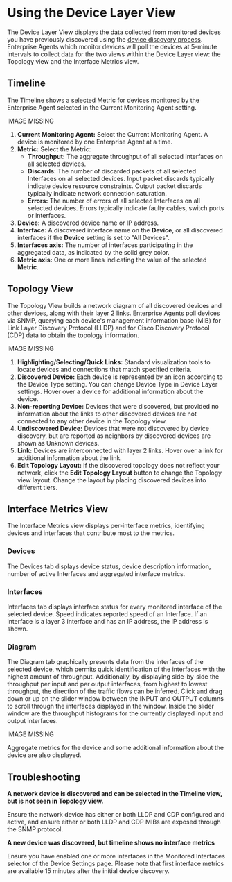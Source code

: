 # Using the Device Layer View

The Device Layer View displays the data collected from monitored devices you have previously discovered using the [device discovery process](https://success.thousandeyes.com/PublicArticlePage?articleIdParam=kA0E0000000CmpmKAC). Enterprise Agents which monitor devices will poll the devices at 5-minute intervals to collect data for the two views within the Device Layer view: the Topology view and the Interface Metrics view.

## Timeline

The Timeline shows a selected Metric for devices monitored by the Enterprise Agent selected in the Current Monitoring Agent setting.

IMAGE MISSING

1. **Current Monitoring Agent:** Select the Current Monitoring Agent. A device is monitored by one Enterprise Agent at a time.
2. **Metric:** Select the Metric:
   * **Throughput:** The aggregate throughput of all selected Interfaces on all selected devices.
   * **Discards:** The number of discarded packets of all selected Interfaces on all selected devices. Input packet discards typically indicate device resource constraints. Output packet discards typically indicate network connection saturation.
   * **Errors:** The number of errors of all selected Interfaces on all selected devices. Errors typically indicate faulty cables, switch ports or interfaces.
3. **Device:** A discovered device name or IP address.
4. **Interface:** A discovered interface name on the **Device**, or all discovered interfaces if the **Device** setting is set to "All Devices".
5. **Interfaces axis:** The number of interfaces participating in the aggregated data, as indicated by the solid grey color.
6. **Metric axis:** One or more lines indicating the value of the selected **Metric**.

## Topology View

The Topology View builds a network diagram of all discovered devices and other devices, along with their layer 2 links. Enterprise Agents poll devices via SNMP, querying each device's management information base \(MIB\) for Link Layer Discovery Protocol \(LLDP\) and for Cisco Discovery Protocol \(CDP\) data to obtain the topology information.

IMAGE MISSING

1. **Highlighting/Selecting/Quick Links:** Standard visualization tools to locate devices and connections that match specified criteria.
2. **Discovered Device:** Each device is represented by an icon according to the Device Type setting. You can change Device Type in Device Layer settings. Hover over a device for additional information about the device.
3. **Non-reporting Device:** Devices that were discovered, but provided no information about the links to other discovered devices are not connected to any other device in the Topology view.
4. **Undiscovered Device:** Devices that were not discovered by device discovery, but are reported as neighbors by discovered devices are shown as Unknown devices.
5. **Link:** Devices are interconnected with layer 2 links. Hover over a link for additional information about the link.
6. **Edit Topology Layout:** If the discovered topology does not reflect your network, click the **Edit Topology Layout** button to change the Topology view layout. Change the layout by placing discovered devices into different tiers.

## Interface Metrics View

The Interface Metrics view displays per-interface metrics, identifying devices and interfaces that contribute most to the metrics.

### Devices

The Devices tab displays device status, device description information, number of active Interfaces and aggregated interface metrics.

### Interfaces

Interfaces tab displays interface status for every monitored interface of the selected device. Speed indicates reported speed of an Interface. If an interface is a layer 3 interface and has an IP address, the IP address is shown. 

### Diagram

The Diagram tab graphically presents data from the interfaces of the selected device, which permits quick identification of the interfaces with the highest amount of throughput. Additionally, by displaying side-by-side the throughput per input and per output interfaces, from highest to lowest throughput, the direction of the traffic flows can be inferred. Click and drag down or up on the slider window between the INPUT and OUTPUT columns to scroll through the interfaces displayed in the window. Inside the slider window are the throughput histograms for the currently displayed input and output interfaces.

IMAGE MISSING

Aggregate metrics for the device and some additional information about the device are also displayed.

## Troubleshooting

**A network device is discovered and can be selected in the Timeline view, but is not seen in Topology view.**

Ensure the network device has either or both LLDP and CDP configured and active, and ensure either or both LLDP and CDP MIBs are exposed through the SNMP protocol.

**A new device was discovered, but timeline shows no interface metrics**

Ensure you have enabled one or more interfaces in the Monitored Interfaces selector of the Device Settings page. Please note that first interface metrics are available 15 minutes after the initial device discovery.

